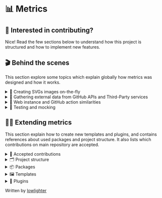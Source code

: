 # 📊 Metrics

## 💪 Interested in contributing?

Nice! Read the few sections below to understand how this project is structured and how to implement new features.

## 🎬 Behind the scenes

This section explore some topics which explain globally how metrics was designed and how it works.

<details>
<summary>💬 Creating SVGs images on-the-fly</summary>

Metrics actually exploit the possibility of integrating HTML and CSS into SVGs, so basically creating these images is as simple as designing static web pages. It can even handle animations and transparency.

![Metrics are html](.github/readme/imgs/about_metrics_are_html.png)

SVGs are templated through [EJS framework](https://github.com/mde/ejs) to make the whole rendering process easier thanks to variables, conditional and loop statements. Only drawback is that it tends to make syntax coloration a bit confused because templates are often misinterpreted as HTML tags markers (`<%= "EJS templating syntax" %>`).

Images (and custom fonts) are encoded into base64 to prevent cross-origin requests, while also removing any external dependencies, although it tends to increase files sizes.

Since SVG renders differently depending on OS and browsers (system fonts, CSS support, ...), it's pretty hard to compute dynamically height. Previously, it was computed with ugly formulas, but as it wasn't scaling really well (especially since the introduction of variable content length plugins). It was often resulting in large empty blank spaces or really badly cropped image.

To solve this, metrics now spawns a [puppeteer](https://github.com/puppeteer/puppeteer) instance and directly render SVG in a browser environment (with all animations disabled). An hidden "marker" element is placed at the end of the image, and is used to resize image through its Y-offset.

![Metrics marker](.github/readme/imgs/about_metrics_marker.png)

Additional bonus of using pupeeter is that it can take screenshots, making it easy to convert SVGs to PNG output.

Finally, SVGs image can be optimized through [svgo](https://github.com/svg/svgo), which helps to remove unused attributes and blank space, while also reducing a bit the file size.

</details>

<details>
<summary>💬 Gathering external data from GitHub APIs and Third-Party services</summary>

Metrics mostly use GitHub APIs since it is its primary target. Most of the time, data are retrieved through GraphQL to save APIs requests, but it sometimes fallback on REST for other features. Octokit SDKs are used to make it easier.

As for other external services (Twitter, Spotify, PageSpeed, ...), metrics use their respective APIs, usually making https requests through [axios](https://github.com/axios/axios) and by following their documentation. It would be overkill to install entire SDKs for these since plugins rarely uses more than 2/3 calls.

In last resort, pupeeter is seldom used to scrap websites, though its use tends to make things slow and unstable (as it'll break upon HTML structural changes).

</details>

<details>
<summary>💬 Web instance and GitHub action similarities</summary>

Historically, metrics used to be only a web service without any customization possible. The single input was a GitHub username, and was composed of what is now `base` content (along with `languages` and `followup` plugin, which is why they can be computed without any additional queries). That's why `base` content is handled a bit differently from plugins.

As it gathered more and more plugins over time, generating a single user's metrics was becoming costly both in terms of resources but also in APIs requests. It was thus decided to switch to GitHub Action. At first, it was just a way to explore possibilities of this GitHub feature, but now it's basically the full-experience of metrics (unless you use your own  self-hosted instance).

Both web instance and Action actually use the same entrypoint so they basically have the same features.
Action just format inputs into a query-like object (similarly to when url params are parsed by web instance), from which metrics compute the rendered image. It also makes testing easier, as test cases can be reused since only inputs differs.

</details>

<details>
<summary>💬 Testing and mocking</summary>

Testing is done through [jest](https://github.com/facebook/jest) framework.

While the best would be to work with real data during testing, to avoid consuming too much APIs requests for testing (and to be more planet friendly), they're [mocked](https://github.com/lowlighter/metrics/blob/master/source/app/mocks.mjs) using [JavaScript Proxies](https://developer.mozilla.org/en-US/docs/Web/JavaScript/Reference/Global_Objects/Proxy) and [Faker.js](https://github.com/marak/Faker.js/). Basically function calls are "trapped" and send randomly generated data from Faker.js if we're in a development environment.

</details>

## 👨‍💻 Extending metrics

This section explain how to create new templates and plugins, and contains references about used packages and project structure.
It also lists which contributions on main repository are accepted.

<details>
<summary>🤝 Accepted contributions</summary>

Thanks for wanting to help metrics growing!

Review below which contributions are accepted:
<table>
  <tr>
    <th>Section</th>
    <th>Examples</th>
    <th>Addition</th>
    <th>Editions</th>
  </tr>
  <tr>
    <td>🧩 Plugins</td>
    <td></td>
    <td>✔️</td>
    <td>✔️</td>
  </tr>
  <tr>
    <td>🖼️ Templates</td>
    <td></td>
    <td>❌</td>
    <td>⭕</td>
  </tr>
  <tr>
    <td>🧪 Tests</td>
    <td><code>tests/metrics.test.js</code></td>
    <td>✔️</td>
    <td>✔️</td>
  </tr>
  <tr>
    <td>🧱 Core</td>
    <td><code>app/metrics/</code>, <code>Dockerfile</code>, <code>package.json</code> ...</td>
    <td>❌</td>
    <td>⭕</td>
  </tr>
  <tr>
    <td>🗃️ Repository</td>
    <td><code>.github/</code>, <code>LICENSE</code>, <code>CONTRIBUTING.md</code>, ...</td>
    <td>❌</td>
    <td>❌</td>
  </tr>
</table>

**Legend**
* ✔️: Contributions welcomed!
* ⭕: Contributions welcomed, but must be discussed first with a maintainer
* ❌: Only maintainers can edit these files

Before working on something, ensure that it isn't listed in [In progress](https://github.com/lowlighter/metrics/projects/1#column-12158618) and that no open pull requests (including drafts) already implement what you want to do.

If it's listed in [Roadmap and todos](https://github.com/lowlighter/metrics/projects/1) be sure to let maintainers that you're working on it. As metrics remains a side project, things being working on can change from one day to another.

If you're unsure, always open an issue to obtain insights and feedback 🙂

And even if your changes don't get merged in [lowlighter/metrics](https://github.com/lowlighter/metrics), please don't be too sad.
Metrics is designed to be highly customizable, so you can always decide to generate metrics on your forked repository!

</details>

<details>
<summary>🗂️ Project structure</summary>

This section explain how metrics is structured.

* `source/app/metrics/` contains core metrics files
* `source/app/action/` contains GitHub action files
  * `index.mjs` contains GitHub action entry point
  * `action.yml` contains GitHub action descriptor
* `source/app/web/` contains web instance files
  * `index.mjs` contains web instance entry point
  * `instance.mjs` contains web instance source code
  * `settings.example.json` contains web instance settings example
  * `statics/` contains web instance static files
    * `app.js` contains web instance client source code
    * `app.placeholder.js` contains web instance placeholder mocked data
* `source/app/mocks/` contains mocked data files
* `source/plugins/` contains source code of plugins
  * `README.md` contains plugin documentation
  * `metadata.yml` contains plugin metadata
  * `index.mjs` contains plugin source code
  * `queries/` contains plugin GraphQL queries
* `source/templates/` contains templates files
  * `README.md` contains template documentation
  * `image.svg` contains template image used to render metrics
  * `style.css` contains style used to render metrics
  * `fonts.css` contains additional fonts used to render metrics
  * `template.mjs` contains template source code
* `tests/metrics.test.js` contains tests
* `Dockerfile` contains docker instructions used to build metrics image
* `package.json` contains dependencies and command line aliases

</details>

<details>
<summary>📦 Packages</summary>

Below is a list of used packages.

* [express/express.js](https://github.com/expressjs/express) and [expressjs/compression](https://github.com/expressjs/compression)
  * To serve, compute and render a GitHub user's metrics
* [nfriedly/express-rate-limit](https://github.com/nfriedly/express-rate-limit)
  * To apply rate limiting on server and avoid spams and hitting GitHub API's own rate limit
* [octokit/graphql.js](https://github.com/octokit/graphql.js/) and [octokit/rest.js](https://github.com/octokit/rest.js)
  * To perform request to GitHub GraphQL API and GitHub REST API
* [mde/ejs](https://github.com/mde/ejs)
  * To render SVG images
* [ptarjan/node-cache](https://github.com/ptarjan/node-cache)
  * To cache generated content
* [renanbastos93/image-to-base64](https://github.com/renanbastos93/image-to-base64)
  * To generate base64 representation of users' avatars
* [svg/svgo](https://github.com/svg/svgo)
  * To optimize generated SVG
* [axios/axios](https://github.com/axios/axios)
  * To make HTTP/S requests
* [actions/toolkit](https://github.com/actions/toolkit/tree/master)
  * To build the GitHub Action
* [vuejs/vue](https://github.com/vuejs/vue) and [egoist/vue-prism-component](https://github.com/egoist/vue-prism-component) + [prismjs/prism](https://github.com/prismjs/prism)
  * To display server application
* [puppeteer/puppeteer](https://github.com/puppeteer/puppeteer)
  * To scrap the web
* [libxmljs/libxmljs](https://github.com/libxmljs/libxmljs)
  * To test and verify SVG validity
* [facebook/jest](https://github.com/facebook/jest) and [nodeca/js-yaml](https://github.com/nodeca/js-yaml)
  * For unit testing
* [marak/faker.js](https://github.com/marak/Faker.js/)
  * For mocking data

</details>


<details>
<summary>🖼️ Templates</summary>

Templates requires you to be comfortable with HTML, CSS and JavaScript ([EJS](https://github.com/mde/ejs) flavored).

Metrics does not really accept contributions on [default templates](https://github.com/lowlighter/metrics/tree/master/source/templates) in order to avoid bloating main repository with a lot of templates, but fear not! Users will still be able to use your custom templates thanks to [community templates](source/templates/community)!

If you make something awesome, don't hesistate to share it!

<details>
<summary>💬 Creating a new template from scratch</summary>

Find a cool name for your template and create an eponym folder in [`source/templates`](https://github.com/lowlighter/metrics/tree/master/source/templates).

Then, you'll need to create the following files:
- `README.md` will contain template description and documentation
- `image.svg` will contain the base render structure of your template
- `partials/` is a folder that'll contain parts of your template (called "partials")
  - `partials/_.json` is a JSON array which lists your partials (these will be displayed in the same order as listed, unless if overriden by user with `config_order` option)

The following files are optional:
- `fonts.css` can contain your custom fonts (base64 encoded) if needed
- `styles.css` can contain your CSS that'll style your template
- `template.mjs` can contain additional data processing and formatting at template-level

Optional files will fallback to the one defined in [`classic`](https://github.com/lowlighter/metrics/tree/master/source/templates/classic) template if unexistant.

Note that by default, `template.mjs` is skipped when using official release with community templates, to prevent malicious code to leaks token and credentials.

</details>

<details>
<summary>💬 Creating a <code>README.md</code></summary>

Your `README.md` will document your template and explain how it works.
It must contain at least the following:
```markdown
### 📕 My custom template

<table>
  <td>
    <img src="https://github.com/lowlighter/lowlighter/blob/master/metrics.terminal.svg">
  </td>
</table>

#### ℹ️ Examples workflows

'''yaml
- uses: lowlighter/metrics@latest
  with:
    # ... other options
    setup_community_templates: user/metrics@master:template
    template: "@template"
'''

```

</details>


<details>
<summary>💬 Creating <code>image.svg</code></summary>

Once you finished setting up template folder structure, paste the following in `image.svg` to get started:
```html
<svg xmlns="http://www.w3.org/2000/svg" width="480" height="99999" class="<%= !animated ? 'no-animations' : '' %>">

  <defs><style><%= fonts %></style></defs>
  <style><%= style %></style>

  <foreignObject x="0" y="0" width="100%" height="100%">
    <div xmlns="http://www.w3.org/1999/xhtml" xmlns:xlink="http://www.w3.org/1999/xlink">
      <% for (const partial of [...partials]) { %>
        <%- await include(`partials/${partial}.ejs`) %>
      <% } %>

      <div id="metrics-end"></div>
    </div>
  </foreignObject>

</svg>
```

Let's explain what it does.

`fonts` and `style` variables will be populated with the same content as your `fonts.css` and `styles.css` files.
Like said previously, if these does not exists, it'll contain the same content as the `classic` template files.

The main loop will iterate on `partials` variable which contains your partials index set in `_.json`.

Finally, you may have noticed that `height` is set to a very high number, and that there is a `#metrics-end` element at the bottom of the SVG template. This is because rendered height is computed dynamically through a [puppeteer](https://github.com/puppeteer/puppeteer) browser instance which locate `#metrics-end` and use its *y-coordinate* and `config_padding` to set final height. So you should leave it like this to ensure your rendered image will be correctly sized.

</details>

<details>
<summary>💬 Customizing templates with partials</summary>

Partials are sections that'll be displayed in rendered metrics.

It's just HTML with CSS which can be templated through [EJS](https://github.com/mde/ejs) framework.
Basically, you can use JavaScript statements in templating tags (`<% %>`) to display variables content and to programmatically create content.

</details>

<details>
<summary>💬 Using custom fonts</summary>

This is actually not recommended because it drastically increases the size of generated metrics, but it should also make your rendering more consistant. The trick is to actually restrict the charset used to keep file size small.

Below is a simplified process on how to generate base64 encoded fonts to use in metrics:
1. Find a font on [fonts.google.com](https://fonts.google.com/)
  - Select regular, bold, italic and bold+italic fonts
  - Open `embed` tab and extract the `href`
2. Open extracted `href` and append `&text=` params with used characters from SVG
  - e.g. `&text=%26%27"%7C%60%5E%40°%3F!%23%24%25()*%2B%2C-.%2F0123456789%3A%3B<%3D>ABCDEFGHIJKLMNOPQRSTUVWXYZ%5B%5D_abcdefghijklmnopqrstuvwxyz%7B%7D~─└├▇□✕`
3. Download each font file from url links from the generated stylesheet
4. Convert them into base64 with `woff` extension on [transfonter.org]https://transfonter.org/) and download archive
5. Extract archive and copy the content of the generated stylesheet to `fonts.css`
6. Update your template
  - Include `<defs><style><%= fonts %></style></defs>` to your `image.svg`
  - Edit your `style.css` to use yout new font

</details>

</details>


<details>
<summary>🧩 Plugins</summary>

Plugins are self-sufficient and independant code functions that gather additional data from GitHub APIs or external sources.

<details>
<summary>💬 Plugin guidelines</summary>

- A plugin should never be dependent on others plugins
  - But they're allowed to use data gathered by main metrics function
- Avoid the need of new external dependencies (like SDKs)
  - Most of the time, SDKs are overkill when a few HTTP calls do the trick
  - `imports` probably contains a library that can help you achieving what you want
- Avoid using raw command when possible (like spawning sub-process)
  - Sub-process should be platform agnostic (i.e. working on most OS)
- Errors should always be handled gracefully by displaying an error message when it fails
  - When possible, try to display explicit error messages

</details>

<details>
<summary>💬 Creating a new plugin</summary>

Find a cool word to name your plugin and create an eponym folder in [`source/plugins`](https://github.com/lowlighter/metrics/tree/master/source/plugins) folder.

You'll also need to find an unused [emoji](https://emojipedia.org) that you'll be able to use as your plugin icon.

Then create an `index.mjs` in your plugin folder and paste the following code:
```js
//Setup
  export default async function ({login, q, imports, data, computed, rest, graphql, queries, account}, {enabled = false} = {}) {
    //Plugin execution
      try {
        //Check if plugin is enabled and requirements are met
          if ((!enabled)||(!q/* your plugin name */))
            return null
        //Results
          return {}
      }
    //Handle errors
      catch (error) {
        throw {error:{message:"An error occured", instance:error}}
      }
  }
```

The following inputs are available:
- `login` is set to GitHub login
- `q` contains all query parameters
- `imports` contains libraries and utilitaries that are shared amongst plugins
  - `imports.url` refers to [NodeJS `url` library](https://nodejs.org/api/url.html)
  - `imports.os` refers to [NodeJS `os` library](https://nodejs.org/api/os.html)
  - `imports.fs` refers to [NodeJS `fs` library](https://nodejs.org/api/fs.html)
  - `imports.paths` refers to [NodeJS `paths` library](https://nodejs.org/api/paths.html)
  - `imports.util` refers to [NodeJS `util` library](https://nodejs.org/api/util.html)
  - `imports.imgb64` refers to [renanbastos93/image-to-base64](https://github.com/renanbastos93/image-to-base64)
  - `imports.axios` refers to [axios/axios](https://github.com/axios/axios)
  - `imports.puppeteer` refers to [puppeteer/puppeteer](https://github.com/puppeteer/puppeteer)
  - `imports.run` is an helper to run raw command
  - `imports.shuffle` is an helper to shuffle array
  - `imports.__module` is an helper to find `__dirname` from a module url
  - And more...
- `data` and `computed` contains all data (and computed data) gathered by various APIs from main metrics function
- `graphql` and `rest` contains [octokit clients](https://github.com/octokit) for GitHub API
- `queries` contains autoloaded GraphQL queries with replacers
- `account` contains the type of account being worked on ("user" or "organization")

The second input contains configuration settings from [settings.json](https://github.com/lowlighter/metrics/blob/master/settings.example.json), which is mostly used by web instances.

Content of these parameters should **never** be edited directly, as your plugin should only return a new result.

Plugins are autoloaded so you do not need to do anything special to register them.

</details>

<details>
<summary>💬 Gathering new data from GitHub APIs and from Third-Party services</summary>

For GitHub related data, always try to use their [GraphQL API](https://docs.github.com/en/graphql) or their [REST API](https://docs.github.com/en/rest) when possible. Use `puppeteer` in last resort.

When using GraphQL API, `queries` object autoloads queries from your plugin `queries` directory and will replace all strings prefixed by a dollar sign (`$`) with eponym variables.

For example:
```js
//Calling this
  await graphql(queries.myquery({login:"github-user", account:"user"}))

//With this in source/queries/myquery.graphql
  query MyQuery {
    $account(login: "$login") {
      name
    }
  }

//Will have the same result as calling this
  await graphql(`
    query MyQuery {
      user(login: "github-user") {
        name
      }
    }
  `)
```

For REST API, check out their [documentation](https://octokit.github.io/rest.js/v18/).

As for Third-Party services, always prefer using their APIs (you can use [`imports.axios`](https://github.com/axios/axios) for easy HTTP requests) when they exists before having recourse to [`imports.puppeteer`](https://github.com/puppeteer/puppeteer).

New external dependencies should be avoided at all costs, especially since most of the time it's overkill to setup a new SDK.

</details>

<details>
<summary>💬 Creating a partial to display your plugin result</summary>

Create new files in `partials` of `source/templates` you want to support with `.ejs` extension.

You can paste the following for a quick start:
```html
<% if (plugins./* your plugin name */) { %>
  <section>
    <div class="row">
      <% if (plugins./* your plugin name */.error) { %>
        <section>
          <div class="field error">
            <svg xmlns="http://www.w3.org/2000/svg" viewBox="0 0 16 16" width="16" height="16"><path fill-rule="evenodd" d="M2.343 13.657A8 8 0 1113.657 2.343 8 8 0 012.343 13.657zM6.03 4.97a.75.75 0 00-1.06 1.06L6.94 8 4.97 9.97a.75.75 0 101.06 1.06L8 9.06l1.97 1.97a.75.75 0 101.06-1.06L9.06 8l1.97-1.97a.75.75 0 10-1.06-1.06L8 6.94 6.03 4.97z"></path></svg>
            <%= plugins./* your plugin name */.error.message %>
          </div>
        </section>
      <% } else { %>
          <section>
            <%# Do stuff in there -%>
          </section>
      <% } %>
    </div>
  </section>
<% } %>
```

Let's explain what it does.

First conditional statement will ensure that your partial only execute when your plugin is enabled.

The nested one will check if your plugin resulted in an error, and if that's the case, it'll display an error message instead.
Else, if it's successful, you'll get the second section in render.

Plugins errors should always be handled gracefully when possible.

If you need additional CSS rules, edits the `style.css` of edited template.

</details>

<details>
<summary>💬 Fast prototyping with web instance</summary>

The easiest way to test and prototype your plugin is to use a web instance.

Configure a [settings.json](https://github.com/lowlighter/metrics/blob/master/settings.example.json) with a valid GitHub token and with debug mode enabled.
Then start a web instance with `npm start` (you may have to run `npm install` if that's the first time you use the web instance).

Then try to generate your metrics in your browser with your GitHub user and your plugin enabled, and see if it works as expected:
```
http://localhost:3000/your-github-login?base=0&your-plugin-name=1
```

</details>

<details>
<summary>💬 Registering plugin options in <code>metadata.yml</code></summary>

`metadata.yml` is a special file that will be used to parse user inputs and to generate final `action.yml`

```yaml
name: "🧩 Your plugin name"

# Estimate of how many GitHub requests will be used
cost: N/A

# Supported modes
supports:
  - user
  - organization
  - repository

# Inputs list
inputs:

  # Enable or disable plugin
  plugin_custom:
    description: Your custom plugin
    type: boolean
    default: no
```

The following types are supported:
```yaml
string:
  type: string

select:
  type: string
  values:
    - allowed-value-1
    - allowed-value-2
    - ...

boolean:
  type: boolean

number:
  type: number

ranged:
  type: number
  min: 0
  max: 100

array:
  type: array
  format: comma-separated

array_select:
  type: array
  format: comma-separated
  values:
    - allowed-value-1
    - allowed-value-2
    - ...

json:
  type: json
```

</details>

<details>
<summary>💬 Create mocked data and tests</summary>

    🚧 This section is not available yet

</details>

<details>
<summary>💬 Creating a <code>README.md</code></summary>

Your `README.md` will document your plugin and explain how it works.
It must contain at least the following:

```markdown
### 🧩 Your plugin name

<table>
  <td>
    <img src="">
  </td>
</table>

#### ℹ️ Examples workflows

[➡️ Available options for this plugin](metadata.yml)

'''yaml
- uses: lowlighter/metrics@latest
  with:
    # ... other options
    plugin_gists: yes
'''

```

Note that you **must** keep `<table>` tags as these will be extracted to autogenerated global `README.md` with your example.

</details>

</details>

Written by [lowlighter](https://github.com/lowlighter)
